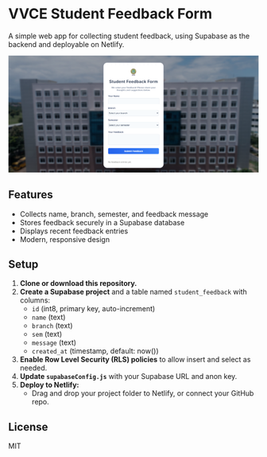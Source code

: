 # VVCE Student Feedback Form

A simple web app for collecting student feedback, using Supabase as the backend and deployable on Netlify.

<img src="./demo.png">

## Features
- Collects name, branch, semester, and feedback message
- Stores feedback securely in a Supabase database
- Displays recent feedback entries
- Modern, responsive design

## Setup
1. **Clone or download this repository.**
2. **Create a Supabase project** and a table named `student_feedback` with columns:
   - `id` (int8, primary key, auto-increment)
   - `name` (text)
   - `branch` (text)
   - `sem` (text)
   - `message` (text)
   - `created_at` (timestamp, default: now())
3. **Enable Row Level Security (RLS) policies** to allow insert and select as needed.
4. **Update `supabaseConfig.js`** with your Supabase URL and anon key.
5. **Deploy to Netlify:**
   - Drag and drop your project folder to Netlify, or connect your GitHub repo.


## License
MIT
